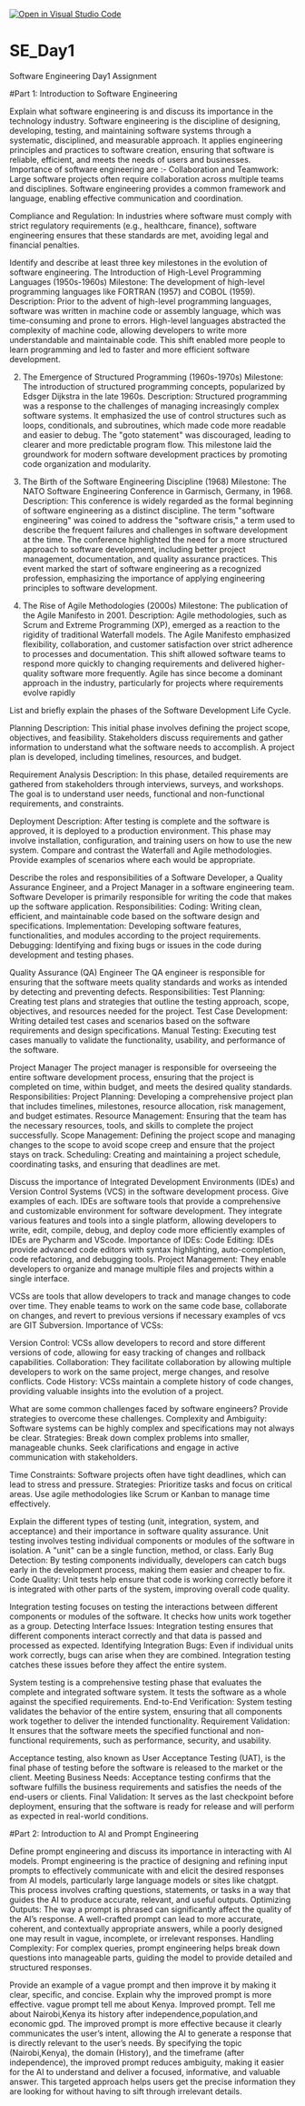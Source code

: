 [![Open in Visual Studio Code](https://classroom.github.com/assets/open-in-vscode-2e0aaae1b6195c2367325f4f02e2d04e9abb55f0b24a779b69b11b9e10269abc.svg)](https://classroom.github.com/online_ide?assignment_repo_id=15564963&assignment_repo_type=AssignmentRepo)
# SE_Day1
Software Engineering Day1 Assignment

#Part 1: Introduction to Software Engineering

Explain what software engineering is and discuss its importance in the technology industry.
Software engineering is the discipline of designing, developing, testing, and maintaining software systems through a systematic, disciplined, and measurable approach. It applies engineering principles and practices to software creation, ensuring that software is reliable, efficient, and meets the needs of users and businesses.
Importance of software engineering are :-
Collaboration and Teamwork: Large software projects often require collaboration across multiple teams and disciplines. Software engineering provides a common framework and language, enabling effective communication and coordination.

Compliance and Regulation: In industries where software must comply with strict regulatory requirements (e.g., healthcare, finance), software engineering ensures that these standards are met, avoiding legal and financial penalties.

Identify and describe at least three key milestones in the evolution of software engineering.
The Introduction of High-Level Programming Languages (1950s-1960s)
Milestone: The development of high-level programming languages like FORTRAN (1957) and COBOL (1959).
Description: Prior to the advent of high-level programming languages, software was written in machine code or assembly language, which was time-consuming and prone to errors. High-level languages abstracted the complexity of machine code, allowing developers to write more understandable and maintainable code. This shift enabled more people to learn programming and led to faster and more efficient software development.

2. The Emergence of Structured Programming (1960s-1970s)
Milestone: The introduction of structured programming concepts, popularized by Edsger Dijkstra in the late 1960s.
Description: Structured programming was a response to the challenges of managing increasingly complex software systems. It emphasized the use of control structures such as loops, conditionals, and subroutines, which made code more readable and easier to debug. The "goto statement" was discouraged, leading to clearer and more predictable program flow. This milestone laid the groundwork for modern software development practices by promoting code organization and modularity.

4. The Birth of the Software Engineering Discipline (1968)
Milestone: The NATO Software Engineering Conference in Garmisch, Germany, in 1968.
Description: This conference is widely regarded as the formal beginning of software engineering as a distinct discipline. The term "software engineering" was coined to address the "software crisis," a term used to describe the frequent failures and challenges in software development at the time. The conference highlighted the need for a more structured approach to software development, including better project management, documentation, and quality assurance practices. This event marked the start of software engineering as a recognized profession, emphasizing the importance of applying engineering principles to software development.

6. The Rise of Agile Methodologies (2000s)
Milestone: The publication of the Agile Manifesto in 2001.
Description: Agile methodologies, such as Scrum and Extreme Programming (XP), emerged as a reaction to the rigidity of traditional Waterfall models. The Agile Manifesto emphasized flexibility, collaboration, and customer satisfaction over strict adherence to processes and documentation. This shift allowed software teams to respond more quickly to changing requirements and delivered higher-quality software more frequently. Agile has since become a dominant approach in the industry, particularly for projects where requirements evolve rapidly

List and briefly explain the phases of the Software Development Life Cycle.

 Planning
Description: This initial phase involves defining the project scope, objectives, and feasibility. Stakeholders discuss requirements and gather information to understand what the software needs to accomplish. A project plan is developed, including timelines, resources, and budget.

Requirement Analysis
Description: In this phase, detailed requirements are gathered from stakeholders through interviews, surveys, and workshops. The goal is to understand user needs, functional and non-functional requirements, and constraints.

 Deployment
Description: After testing is complete and the software is approved, it is deployed to a production environment. This phase may involve installation, configuration, and training users on how to use the new system.
Compare and contrast the Waterfall and Agile methodologies. Provide examples of scenarios where each would be appropriate.

Describe the roles and responsibilities of a Software Developer, a Quality Assurance Engineer, and a Project Manager in a software engineering team.
Software Developer
 is primarily responsible for writing the code that makes up the software application.
Responsibilities:
Coding: Writing clean, efficient, and maintainable code based on the software design and specifications.
Implementation: Developing software features, functionalities, and modules according to the project requirements.
Debugging: Identifying and fixing bugs or issues in the code during development and testing phases.

Quality Assurance (QA) Engineer
The QA engineer is responsible for ensuring that the software meets quality standards and works as intended by detecting and preventing defects.
Responsibilities:
Test Planning: Creating test plans and strategies that outline the testing approach, scope, objectives, and resources needed for the project.
Test Case Development: Writing detailed test cases and scenarios based on the software requirements and design specifications.
Manual Testing: Executing test cases manually to validate the functionality, usability, and performance of the software.

 Project Manager
The project manager is responsible for overseeing the entire software development process, ensuring that the project is completed on time, within budget, and meets the desired quality standards.
Responsibilities:
Project Planning: Developing a comprehensive project plan that includes timelines, milestones, resource allocation, risk management, and budget estimates.
Resource Management: Ensuring that the team has the necessary resources, tools, and skills to complete the project successfully.
Scope Management: Defining the project scope and managing changes to the scope to avoid scope creep and ensure that the project stays on track.
Scheduling: Creating and maintaining a project schedule, coordinating tasks, and ensuring that deadlines are met.

Discuss the importance of Integrated Development Environments (IDEs) and Version Control Systems (VCS) in the software development process. Give examples of each.
IDEs are software tools that provide a comprehensive and customizable environment for software development. They integrate various features and tools into a single platform, allowing developers to write, edit, compile, debug, and deploy code more efficiently examples of IDEs are Pycharm and VScode.
Importance of IDEs:
Code Editing: IDEs provide advanced code editors with syntax highlighting, auto-completion, code refactoring, and debugging tools.
Project Management: They enable developers to organize and manage multiple files and projects within a single interface.

VCSs are tools that allow developers to track and manage changes to code over time. They enable teams to work on the same code base, collaborate on changes, and revert to previous versions if necessary examples of vcs are GIT Subversion.
Importance of VCSs:

Version Control: VCSs allow developers to record and store different versions of code, allowing for easy tracking of changes and rollback capabilities.
Collaboration: They facilitate collaboration by allowing multiple developers to work on the same project, merge changes, and resolve conflicts.
Code History: VCSs maintain a complete history of code changes, providing valuable insights into the evolution of a project.

What are some common challenges faced by software engineers? Provide strategies to overcome these challenges.
Complexity and Ambiguity: Software systems can be highly complex and specifications may not always be clear.
Strategies:
Break down complex problems into smaller, manageable chunks.
Seek clarifications and engage in active communication with stakeholders.

Time Constraints: Software projects often have tight deadlines, which can lead to stress and pressure.
Strategies:
Prioritize tasks and focus on critical areas.
Use agile methodologies like Scrum or Kanban to manage time effectively.

Explain the different types of testing (unit, integration, system, and acceptance) and their importance in software quality assurance.
 Unit testing involves testing individual components or modules of the software in isolation. A "unit" can be a single function, method, or class.
 Early Bug Detection: By testing components individually, developers can catch bugs early in the development process, making them easier and cheaper to fix.
Code Quality: Unit tests help ensure that code is working correctly before it is integrated with other parts of the system, improving overall code quality.

 Integration testing focuses on testing the interactions between different components or modules of the software. It checks how units work together as a group.
 Detecting Interface Issues: Integration testing ensures that different components interact correctly and that data is passed and processed as expected.
Identifying Integration Bugs: Even if individual units work correctly, bugs can arise when they are combined. Integration testing catches these issues before they affect the entire system.

 System testing is a comprehensive testing phase that evaluates the complete and integrated software system. It tests the software as a whole against the specified requirements.
 End-to-End Verification: System testing validates the behavior of the entire system, ensuring that all components work together to deliver the intended functionality.
Requirement Validation: It ensures that the software meets the specified functional and non-functional requirements, such as performance, security, and usability.

Acceptance testing, also known as User Acceptance Testing (UAT), is the final phase of testing before the software is released to the market or the client.
Meeting Business Needs: Acceptance testing confirms that the software fulfills the business requirements and satisfies the needs of the end-users or clients.
Final Validation: It serves as the last checkpoint before deployment, ensuring that the software is ready for release and will perform as expected in real-world conditions.


#Part 2: Introduction to AI and Prompt Engineering


Define prompt engineering and discuss its importance in interacting with AI models.
Prompt engineering is the practice of designing and refining input prompts to effectively communicate with and elicit the desired responses from AI models, particularly large language models or sites like chatgpt. This process involves crafting questions, statements, or tasks in a way that guides the AI to produce accurate, relevant, and useful outputs.
Optimizing Outputs: The way a prompt is phrased can significantly affect the quality of the AI’s response. A well-crafted prompt can lead to more accurate, coherent, and contextually appropriate answers, while a poorly designed one may result in vague, incomplete, or irrelevant responses.
Handling Complexity: For complex queries, prompt engineering helps break down questions into manageable parts, guiding the model to provide detailed and structured responses.

Provide an example of a vague prompt and then improve it by making it clear, specific, and concise. Explain why the improved prompt is more effective.
vague prompt
tell me about Kenya.
Improved prompt.
Tell me about Nairobi,Kenya its history after independence,population,and economic gpd.
The improved prompt is more effective because it clearly communicates the user’s intent, allowing the AI to generate a response that is directly relevant to the user’s needs. By specifying the topic (Nairobi,Kenya), the domain (History), and the timeframe (after independence), the improved prompt reduces ambiguity, making it easier for the AI to understand and deliver a focused, informative, and valuable answer. This targeted approach helps users get the precise information they are looking for without having to sift through irrelevant details.
